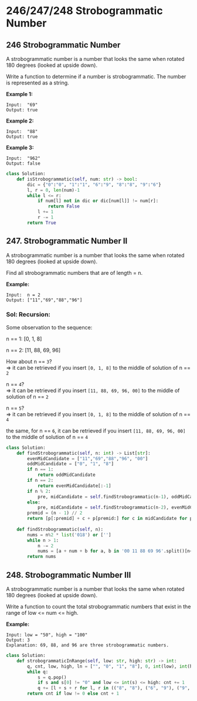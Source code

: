 # 246/247/248 Strobogrammatic Number

## 246 Strobogrammatic Number

A strobogrammatic number is a number that looks the same when rotated 180 degrees \(looked at upside down\).

Write a function to determine if a number is strobogrammatic. The number is represented as a string.

**Example 1:**

```text
Input:  "69"
Output: true
```

**Example 2:**

```text
Input:  "88"
Output: true
```

**Example 3:**

```text
Input:  "962"
Output: false
```

```python
class Solution:
    def isStrobogrammatic(self, num: str) -> bool:
        dic = {"0":"0", "1":"1", "6":"9", "8":"8", "9":"6"}
        l, r = 0, len(num)-1
        while l <= r:
            if num[l] not in dic or dic[num[l]] != num[r]:
                return False
            l += 1
            r -= 1
        return True
```

## 247. Strobogrammatic Number II

A strobogrammatic number is a number that looks the same when rotated 180 degrees \(looked at upside down\).

Find all strobogrammatic numbers that are of length = n.

**Example:**

```text
Input:  n = 2
Output: ["11","69","88","96"]
```

### Sol: Recursion:

Some observation to the sequence:

n == 1: \[0, 1, 8\]

n == 2: \[11, 88, 69, 96\]

How about n == `3`?  
=&gt; it can be retrieved if you insert `[0, 1, 8]` to the middle of solution of n == `2`

n == `4`?  
=&gt; it can be retrieved if you insert `[11, 88, 69, 96, 00]` to the middle of solution of n == `2`

n == `5`?  
=&gt; it can be retrieved if you insert `[0, 1, 8]` to the middle of solution of n == `4`

the same, for n == `6`, it can be retrieved if you insert `[11, 88, 69, 96, 00]` to the middle of solution of n == `4`

```python
class Solution:
    def findStrobogrammatic(self, n: int) -> List[str]:
        evenMidCandidate = ["11","69","88","96", "00"]
        oddMidCandidate = ["0", "1", "8"]
        if n == 1:
            return oddMidCandidate
        if n == 2:
            return evenMidCandidate[:-1]
        if n % 2:
            pre, midCandidate = self.findStrobogrammatic(n-1), oddMidCandidate
        else: 
            pre, midCandidate = self.findStrobogrammatic(n-2), evenMidCandidate
        premid = (n - 1) // 2
        return [p[:premid] + c + p[premid:] for c in midCandidate for p in pre]
        
    def findStrobogrammatic(self, n):
        nums = n%2 * list('018') or ['']
        while n > 1:
            n -= 2
            nums = [a + num + b for a, b in '00 11 88 69 96'.split()[n<2:] for num in nums]
        return nums
```

## 248. Strobogrammatic Number III

A strobogrammatic number is a number that looks the same when rotated 180 degrees \(looked at upside down\).

Write a function to count the total strobogrammatic numbers that exist in the range of low &lt;= num &lt;= high.

**Example:**

```text
Input: low = "50", high = "100"
Output: 3 
Explanation: 69, 88, and 96 are three strobogrammatic numbers.
```

```python
class Solution:
    def strobogrammaticInRange(self, low: str, high: str) -> int:
        q, cnt, low, high, ln = ["", "0", "1", "8"], 0, int(low), int(high), len(high)
        while q:
            s = q.pop()
            if s and s[0] != "0" and low <= int(s) <= high: cnt += 1
            q += [l + s + r for l, r in (("8", "8"), ("6", "9"), ("9", "6"), ("1", "1"), ("0", "0")) if len(s) <= ln - 2] 
        return cnt if low != 0 else cnt + 1
```

